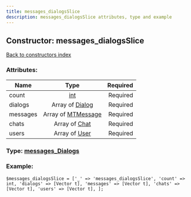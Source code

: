 ```yaml
---
title: messages_dialogsSlice
description: messages_dialogsSlice attributes, type and example
---
```

## Constructor: messages\_dialogsSlice  
[Back to constructors index](index.md)



### Attributes:

| Name     |    Type       | Required |
|----------|:-------------:|---------:|
|count|[int](../types/int.md) | Required|
|dialogs|Array of [Dialog](../types/Dialog.md) | Required|
|messages|Array of [MTMessage](../types/MTMessage.md) | Required|
|chats|Array of [Chat](../types/Chat.md) | Required|
|users|Array of [User](../types/User.md) | Required|



### Type: [messages\_Dialogs](../types/messages_Dialogs.md)


### Example:

```
$messages_dialogsSlice = ['_' => 'messages_dialogsSlice', 'count' => int, 'dialogs' => [Vector t], 'messages' => [Vector t], 'chats' => [Vector t], 'users' => [Vector t], ];
```  

